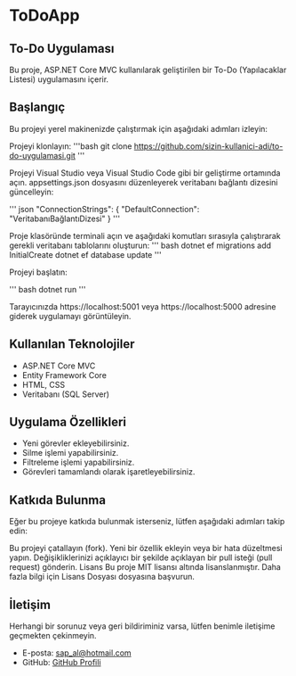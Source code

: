 # ToDoApp

## To-Do Uygulaması
Bu proje, ASP.NET Core MVC kullanılarak geliştirilen bir To-Do (Yapılacaklar Listesi) uygulamasını içerir.

## Başlangıç
Bu projeyi yerel makinenizde çalıştırmak için aşağıdaki adımları izleyin:

Projeyi klonlayın:
'''bash 
git clone https://github.com/sizin-kullanici-adi/to-do-uygulamasi.git
'''

Projeyi Visual Studio veya Visual Studio Code gibi bir geliştirme ortamında açın.
appsettings.json dosyasını düzenleyerek veritabanı bağlantı dizesini güncelleyin:

''' json
"ConnectionStrings": {
  "DefaultConnection": "VeritabanıBağlantıDizesi"
}
'''

Proje klasöründe terminali açın ve aşağıdaki komutları sırasıyla çalıştırarak gerekli veritabanı tablolarını oluşturun:
''' bash 
dotnet ef migrations add InitialCreate
dotnet ef database update
'''

Projeyi başlatın:

''' bash 
dotnet run
'''

Tarayıcınızda https://localhost:5001 veya https://localhost:5000 adresine giderek uygulamayı görüntüleyin.

## Kullanılan Teknolojiler
- ASP.NET Core MVC
- Entity Framework Core
- HTML, CSS
- Veritabanı (SQL Server)

## Uygulama Özellikleri
- Yeni görevler ekleyebilirsiniz.
- Silme işlemi yapabilirsiniz.
- Filtreleme işlemi yapabilirsiniz.
- Görevleri tamamlandı olarak işaretleyebilirsiniz.

## Katkıda Bulunma
Eğer bu projeye katkıda bulunmak isterseniz, lütfen aşağıdaki adımları takip edin:

Bu projeyi çatallayın (fork).
Yeni bir özellik ekleyin veya bir hata düzeltmesi yapın.
Değişikliklerinizi açıklayıcı bir şekilde açıklayan bir pull isteği (pull request) gönderin.
Lisans
Bu proje MIT lisansı altında lisanslanmıştır. Daha fazla bilgi için Lisans Dosyası dosyasına başvurun.

## İletişim
Herhangi bir sorunuz veya geri bildiriminiz varsa, lütfen benimle iletişime geçmekten çekinmeyin.

- E-posta: [sap_al@hotmail.com](mailto:sap_al@hotmail.com)
- GitHub: [GitHub Profili](https://github.com/SeniourMarquies)









